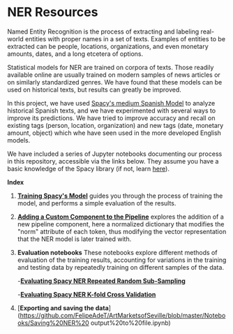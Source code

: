 # NER Resources

Named Entity Recognition is the process of extracting and labeling real-world entities with proper names in a set of texts. Examples of entities to be extracted can be people, locations, organizations, and even monetary amounts, dates, and a long etcetera of options.

Statistical models for NER are trained on corpora of texts. Those readily available online are usually trained on modern samples of news articles or on similarly standardized genres. We have found that these models can be used on historical texts, but results can greatly be improved.

In this project, we have used [Spacy's medium Spanish Model](http://www.spacy.io) to analyze historical Spanish texts, and we have experimented with several ways to improve its predictions. We have tried to improve accuracy and recall on existing tags (person, location, organization) and new tags (date, monetary amount, object) which whe have seen used in the more developed English models.

We have included a series of Jupyter notebooks documenting our process in this repository, accessible via the links below. They assume you have a basic knowledge of the Spacy library (if not, learn [here](https://spacy.io/usage/spacy-101)).

**Index**

1. [**Training Spacy's Model**](https://github.com/FelipeAdeT/ArtMarketsofSeville/blob/master/Notebooks/Training%20Spacy's%20NER.ipynb) guides you through the process of training the model, and performs a simple evaluation of the results.
1. [**Adding a Custom Component to the Pipeline**](https://github.com/FelipeAdeT/ArtMarketsofSeville/blob/master/Notebooks/Adding%20a%20Custom%20Pipeline%20Component%20on%20Spacy%20(normalized%20dictionary).ipynb) explores the addition of a new pipeline component, here a normalized dictionary that modifies the "norm" attribute of each token, thus modifying the vector representation that the NER model is later trained with.
1. **Evaluation notebooks** These notebooks explore different methods of evaluation of the training results, accounting for variations in the training and testing data by repeatedly training on different samples of the data.
    
    -[**Evaluating Spacy NER Repeated Random Sub-Sampling**](https://github.com/FelipeAdeT/ArtMarketsofSeville/blob/master/Notebooks/Evaluating%20Spacy%20NER%20Repeated%20Random%20Sub-Sampling%20(Trained%20Model%20with%20and%20without%20normalized%20dictionary).ipynb)
    
    -[**Evaluating Spacy NER K-fold Cross Validation**](https://github.com/FelipeAdeT/ArtMarketsofSeville/blob/master/Notebooks/Evaluating%20Spacy%20NER%20K-fold%20Cross%20Validation%20(Trained%20Model%20with%20and%20without%20normalized%20dictionary).ipynb)
    
1. [**Exporting and saving the data**](https://github.com/FelipeAdeT/ArtMarketsofSeville/blob/master/Notebooks/Saving%20NER%20 output%20to%20file.ipynb)
